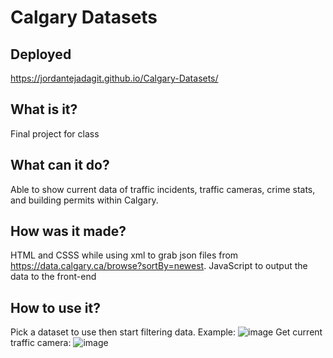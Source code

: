 # Calgary Datasets
## Deployed
https://jordantejadagit.github.io/Calgary-Datasets/
## What is it?
Final project for class
## What can it do?
Able to show current data of traffic incidents, traffic cameras, crime stats, and building permits within Calgary.
## How was it made?
HTML and CSSS while using xml to grab json files from https://data.calgary.ca/browse?sortBy=newest. JavaScript to output the data to the front-end
## How to use it?
Pick a dataset to use then start filtering data.
Example: 
![image](https://user-images.githubusercontent.com/84684944/150671888-b3e5b1d8-9017-447f-84de-c47d1df298d9.png)
Get current traffic camera:
![image](https://user-images.githubusercontent.com/84684944/150671912-8ea904c6-820f-45f8-8733-542f305169d7.png)
